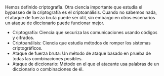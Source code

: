 Hemos definido criptografía. Otra ciencia importante que estudia el bypasseo de la criptografía es el criptoanálisis. Cuando no sabemos nada, el ataque de fuerza bruta puede ser útil, sin embargo en otros escenarios un ataque de diccionario puede funcionar mejor.

- Criptografía: Ciencia que securiza las comunicaciones usando códigos y cifrados.
- Criptoanálisis: Ciencia que estudia métodos de romper los sistemas criptográficos.
- Ataque de fuerza bruta: Un método de ataque basado en prueba de todas las combinaciones posibles.
- Ataque de diccionario: Método en el que el atacante usa palabras de un diccionario o combinaciones de él.

